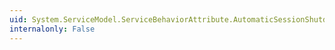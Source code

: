 ```yaml
---
uid: System.ServiceModel.ServiceBehaviorAttribute.AutomaticSessionShutdown
internalonly: False
---
```

